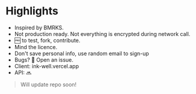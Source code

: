 # Highlights
- Inspired by BMRKS.
- Not production ready. Not everything is encrypted during network call.
- 🆓 to test, fork, contribute.
- Mind the licence.
- Don't save personal info, use random email to sign-up
- Bugs? 🐛 Open an issue.
- Client: ink-well.vercel.app
- API: 🔜

> Will update repo soon!
